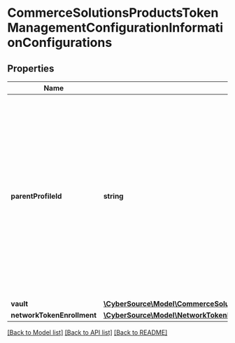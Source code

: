 # CommerceSolutionsProductsTokenManagementConfigurationInformationConfigurations

## Properties
Name | Type | Description | Notes
------------ | ------------- | ------------- | -------------
**parentProfileId** | **string** | Specify the Vault ID to which transacting MID needs to be assigned.Provide Vault ID as seen on EBC Vault management page. If not provided , transacting MID will be assigned to the existing default Vault at merchant&#39;s level. If there are no Vaults at merchant level , a new Vault will be created and transacting MID will be assigned to it. | [optional] 
**vault** | [**\CyberSource\Model\CommerceSolutionsProductsTokenManagementConfigurationInformationConfigurationsVault**](CommerceSolutionsProductsTokenManagementConfigurationInformationConfigurationsVault.md) |  | [optional] 
**networkTokenEnrollment** | [**\CyberSource\Model\NetworkTokenEnrollment**](NetworkTokenEnrollment.md) |  | [optional] 

[[Back to Model list]](../README.md#documentation-for-models) [[Back to API list]](../README.md#documentation-for-api-endpoints) [[Back to README]](../README.md)


